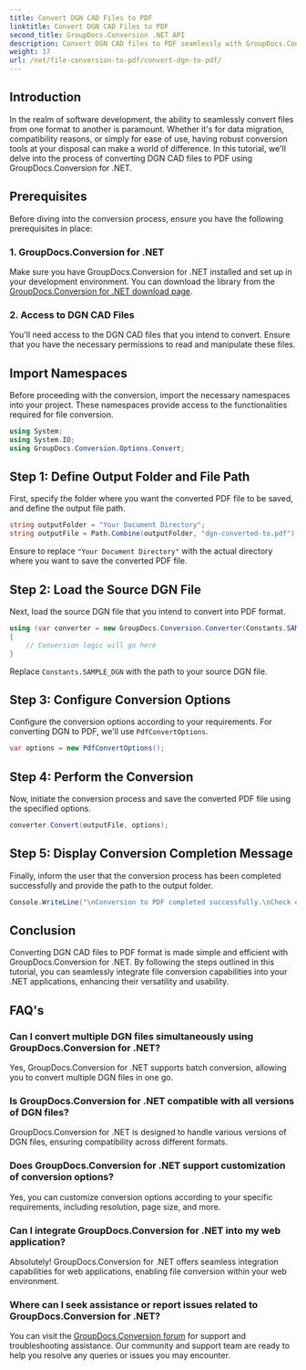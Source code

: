 ```yaml
---
title: Convert DGN CAD Files to PDF
linktitle: Convert DGN CAD Files to PDF
second_title: GroupDocs.Conversion .NET API
description: Convert DGN CAD files to PDF seamlessly with GroupDocs.Conversion for .NET. Effortlessly integrate file conversion capabilities into your .NET applications.
weight: 17
url: /net/file-conversion-to-pdf/convert-dgn-to-pdf/
---
```

## Introduction
In the realm of software development, the ability to seamlessly convert files from one format to another is paramount. Whether it's for data migration, compatibility reasons, or simply for ease of use, having robust conversion tools at your disposal can make a world of difference. In this tutorial, we'll delve into the process of converting DGN CAD files to PDF using GroupDocs.Conversion for .NET.
## Prerequisites
Before diving into the conversion process, ensure you have the following prerequisites in place:
### 1. GroupDocs.Conversion for .NET
Make sure you have GroupDocs.Conversion for .NET installed and set up in your development environment. You can download the library from the [GroupDocs.Conversion for .NET download page](https://releases.groupdocs.com/conversion/net/).
### 2. Access to DGN CAD Files
You'll need access to the DGN CAD files that you intend to convert. Ensure that you have the necessary permissions to read and manipulate these files.

## Import Namespaces
Before proceeding with the conversion, import the necessary namespaces into your project. These namespaces provide access to the functionalities required for file conversion.

```csharp
using System;
using System.IO;
using GroupDocs.Conversion.Options.Convert;
```

## Step 1: Define Output Folder and File Path
First, specify the folder where you want the converted PDF file to be saved, and define the output file path.
```csharp
string outputFolder = "Your Document Directory";
string outputFile = Path.Combine(outputFolder, "dgn-converted-to.pdf");
```
Ensure to replace `"Your Document Directory"` with the actual directory where you want to save the converted PDF file.
## Step 2: Load the Source DGN File
Next, load the source DGN file that you intend to convert into PDF format.
```csharp
using (var converter = new GroupDocs.Conversion.Converter(Constants.SAMPLE_DGN))
{
    // Conversion logic will go here
}
```
Replace `Constants.SAMPLE_DGN` with the path to your source DGN file.
## Step 3: Configure Conversion Options
Configure the conversion options according to your requirements. For converting DGN to PDF, we'll use `PdfConvertOptions`.
```csharp
var options = new PdfConvertOptions();
```
## Step 4: Perform the Conversion
Now, initiate the conversion process and save the converted PDF file using the specified options.
```csharp
converter.Convert(outputFile, options);
```
## Step 5: Display Conversion Completion Message
Finally, inform the user that the conversion process has been completed successfully and provide the path to the output folder.
```csharp
Console.WriteLine("\nConversion to PDF completed successfully.\nCheck output in {0}", outputFolder);
```

## Conclusion
Converting DGN CAD files to PDF format is made simple and efficient with GroupDocs.Conversion for .NET. By following the steps outlined in this tutorial, you can seamlessly integrate file conversion capabilities into your .NET applications, enhancing their versatility and usability.
## FAQ's
### Can I convert multiple DGN files simultaneously using GroupDocs.Conversion for .NET?
Yes, GroupDocs.Conversion for .NET supports batch conversion, allowing you to convert multiple DGN files in one go.
### Is GroupDocs.Conversion for .NET compatible with all versions of DGN files?
GroupDocs.Conversion for .NET is designed to handle various versions of DGN files, ensuring compatibility across different formats.
### Does GroupDocs.Conversion for .NET support customization of conversion options?
Yes, you can customize conversion options according to your specific requirements, including resolution, page size, and more.
### Can I integrate GroupDocs.Conversion for .NET into my web application?
Absolutely! GroupDocs.Conversion for .NET offers seamless integration capabilities for web applications, enabling file conversion within your web environment.
### Where can I seek assistance or report issues related to GroupDocs.Conversion for .NET?
You can visit the [GroupDocs.Conversion forum](https://forum.groupdocs.com/c/conversion/11) for support and troubleshooting assistance. Our community and support team are ready to help you resolve any queries or issues you may encounter.
